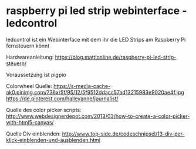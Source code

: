 # raspberry pi led strip webinterface - ledcontrol

ledcontrol ist ein Webinterface mit dem ihr die LED Strips am Raspberry Pi fernsteuern könnt

Hardwareanleitung: https://blog.mattionline.de/raspberry-pi-led-strip-steuern/

Voraussetzung ist pigpio

Colorwheel Quelle:
https://s-media-cache-ak0.pinimg.com/736x/5f/95/12/5f9512ddacc57ad13215983e9020ae4f.jpg
https://de.pinterest.com/halleyanne/journalist/ 

Quelle des color picker scripts:
http://www.webdesignerdepot.com/2013/03/how-to-create-a-color-picker-with-html5-canvas/

Quelle Div einblenden:
http://www.top-side.de/codeschnipsel/13-div-per-klick-einblenden-und-ausblenden.html

